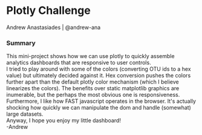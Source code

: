 # Plotly Challenge
Andrew Anastasiades | @andrew-ana

### Summary
This mini-project shows how we can use plotly to quickly assemble analytics dashboards that are responsive to user controls.  
I tried to play around with some of the colors (converting OTU ids to a hex value) but ultimately decided against it. Hex conversion pushes the colors further apart than the default plotly color mechanism (which I believe linearizes the colors). The benefits over static matplotlib graphics are inumerable, but the perhaps the most obvious one is responsiveness. Furthermore, I like how FAST javascript operates in the browser. It's actually shocking how quickly we can manipulate the dom and handle (somewhat) large datasets.  
Anyway, I hope you enjoy my little dashboard!  
-Andrew